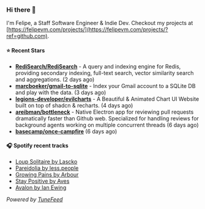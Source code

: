 ### Hi there 👋

I'm Felipe, a Staff Software Engineer & Indie Dev. Checkout my projects at [https://felipevm.com/projects/](https://felipevm.com/projects/?ref=github.com).

#### ⭐ Recent Stars
- **[RediSearch/RediSearch](https://github.com/RediSearch/RediSearch)** - A query and indexing engine for Redis, providing secondary indexing, full-text search, vector similarity search and aggregations. (2 days ago)
- **[marcboeker/gmail-to-sqlite](https://github.com/marcboeker/gmail-to-sqlite)** - Index your Gmail account to a SQLite DB and play with the data. (3 days ago)
- **[legions-developer/evilcharts](https://github.com/legions-developer/evilcharts)** - A Beautiful &amp; Animated Chart UI Website built on top of shadcn &amp; recharts. (4 days ago)
- **[areibman/bottleneck](https://github.com/areibman/bottleneck)** - Native Electron app for reviewing pull requests dramatically faster than Github web. Specialized for handling reviews for background agents working on multiple concurrent threads (6 days ago)
- **[basecamp/once-campfire](https://github.com/basecamp/once-campfire)** (6 days ago)

#### 🎧 Spotify recent tracks
- [Loup Solitaire by Lascko](https://open.spotify.com/track/64NZs09hmerD7CudiX196q)
- [Pareidolia by less.people](https://open.spotify.com/track/0Ho7X36HKh3V4lUfvT1pwQ)
- [Growing Pains by Arbour](https://open.spotify.com/track/0OnEjssDb9Me5EfiKxY2WO)
- [Stay Positive by Aves](https://open.spotify.com/track/1kyFeAW5x5tsJ08So7a5zj)
- [Avalon by Ian Ewing](https://open.spotify.com/track/4FeA6m7ndqi7QliFxgYaxw)

_Powered by [TuneFeed](https://tunefeed.app?ref=github.com)_
